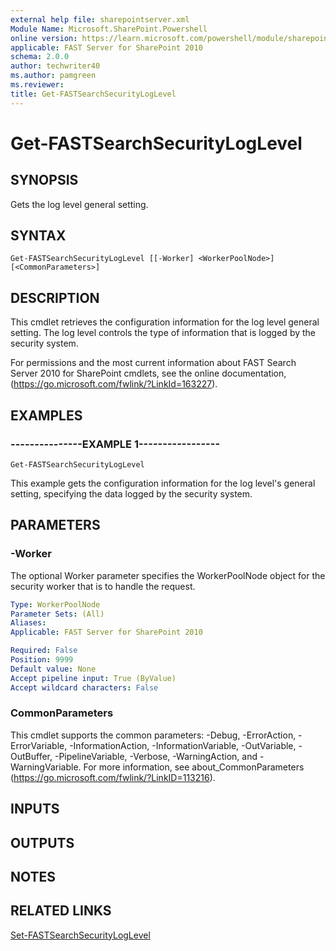 ```yaml
---
external help file: sharepointserver.xml
Module Name: Microsoft.SharePoint.Powershell
online version: https://learn.microsoft.com/powershell/module/sharepoint-server/get-fastsearchsecurityloglevel
applicable: FAST Server for SharePoint 2010
schema: 2.0.0
author: techwriter40
ms.author: pamgreen
ms.reviewer:
title: Get-FASTSearchSecurityLogLevel
---
```


# Get-FASTSearchSecurityLogLevel

## SYNOPSIS
Gets the log level general setting.

## SYNTAX

```
Get-FASTSearchSecurityLogLevel [[-Worker] <WorkerPoolNode>] [<CommonParameters>]
```

## DESCRIPTION
This cmdlet retrieves the configuration information for the log level general setting.
The log level controls the type of information that is logged by the security system.

For permissions and the most current information about FAST Search Server 2010 for SharePoint cmdlets, see the online documentation, (https://go.microsoft.com/fwlink/?LinkId=163227).

## EXAMPLES

### ---------------EXAMPLE 1-----------------
```
Get-FASTSearchSecurityLogLevel
```

This example gets the configuration information for the log level's general setting, specifying the data logged by the security system.

## PARAMETERS

### -Worker
The optional Worker parameter specifies the WorkerPoolNode object for the security worker that is to handle the request.

```yaml
Type: WorkerPoolNode
Parameter Sets: (All)
Aliases: 
Applicable: FAST Server for SharePoint 2010

Required: False
Position: 9999
Default value: None
Accept pipeline input: True (ByValue)
Accept wildcard characters: False
```

### CommonParameters
This cmdlet supports the common parameters: -Debug, -ErrorAction, -ErrorVariable, -InformationAction, -InformationVariable, -OutVariable, -OutBuffer, -PipelineVariable, -Verbose, -WarningAction, and -WarningVariable. For more information, see about_CommonParameters (https://go.microsoft.com/fwlink/?LinkID=113216).

## INPUTS

## OUTPUTS

## NOTES

## RELATED LINKS

[Set-FASTSearchSecurityLogLevel](Set-FASTSearchSecurityLogLevel.md)

